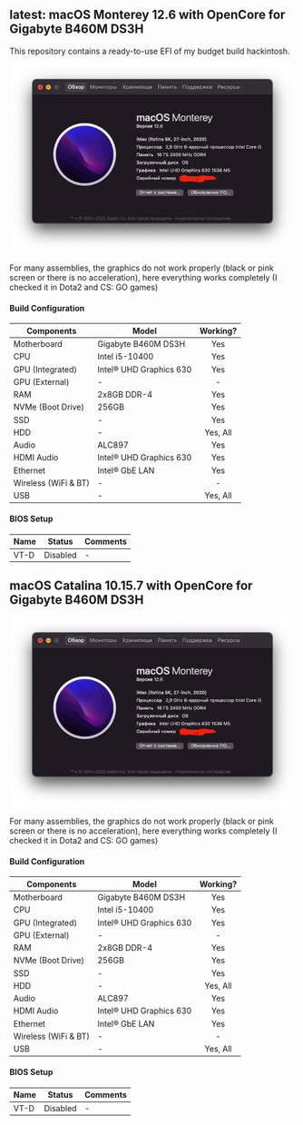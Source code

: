 ## latest: macOS Monterey 12.6 with OpenCore for Gigabyte B460M DS3H

This repository contains a ready-to-use EFI of my budget build hackintosh.

![](https://github.com/shmelevdi/Gigabyte-B460M-DS3H-Hackintosh/blob/main/Screenshots/4.png?raw=true|width=100)

For many assemblies, the graphics do not work properly (black or pink screen or there is no acceleration), here everything works completely (I checked it in Dota2 and CS: GO games)

#### Build Configuration
| Components           | Model                   | Working?      |
| -------------------- | ----------------------- | :-----------: |
| Motherboard          | Gigabyte B460M DS3H     | Yes           |
| CPU                  | Intel i5-10400          | Yes           |
| GPU (Integrated)     | Intel® UHD Graphics 630 | Yes           |
| GPU (External)       | -                       | -             |
| RAM                  | 2x8GB DDR-4             | Yes           |
| NVMe (Boot Drive)    | 256GB                   | Yes           |
| SSD                  | -                       | Yes           |
| HDD                  | -                       | Yes, All      |
| Audio                | ALC897                  | Yes           |
| HDMI Audio           | Intel® UHD Graphics 630 | Yes           |
| Ethernet             | Intel® GbE LAN          | Yes           |
| Wireless (WiFi & BT) | -                       | -             |
| USB                  | -                       | Yes, All      |


#### BIOS Setup
| Name             | Status                 | Comments     |
| ---------------- | ---------------------- | ------------ |
| VT-D             | Disabled               | -            |


## macOS Catalina 10.15.7 with OpenCore for Gigabyte B460M DS3H

![](https://github.com/shmelevdi/Gigabyte-B460M-DS3H-Hackintosh/blob/main/Screenshots/4.png?raw=true|width=100)

For many assemblies, the graphics do not work properly (black or pink screen or there is no acceleration), here everything works completely (I checked it in Dota2 and CS: GO games)

#### Build Configuration
| Components           | Model                   | Working?      |
| -------------------- | ----------------------- | :-----------: |
| Motherboard          | Gigabyte B460M DS3H     | Yes           |
| CPU                  | Intel i5-10400          | Yes           |
| GPU (Integrated)     | Intel® UHD Graphics 630 | Yes           |
| GPU (External)       | -                       | -             |
| RAM                  | 2x8GB DDR-4             | Yes           |
| NVMe (Boot Drive)    | 256GB                   | Yes           |
| SSD                  | -                       | Yes           |
| HDD                  | -                       | Yes, All      |
| Audio                | ALC897                  | Yes           |
| HDMI Audio           | Intel® UHD Graphics 630 | Yes           |
| Ethernet             | Intel® GbE LAN          | Yes           |
| Wireless (WiFi & BT) | -                       | -             |
| USB                  | -                       | Yes, All      |


#### BIOS Setup
| Name             | Status                 | Comments     |
| ---------------- | ---------------------- | ------------ |
| VT-D             | Disabled               | -            |
